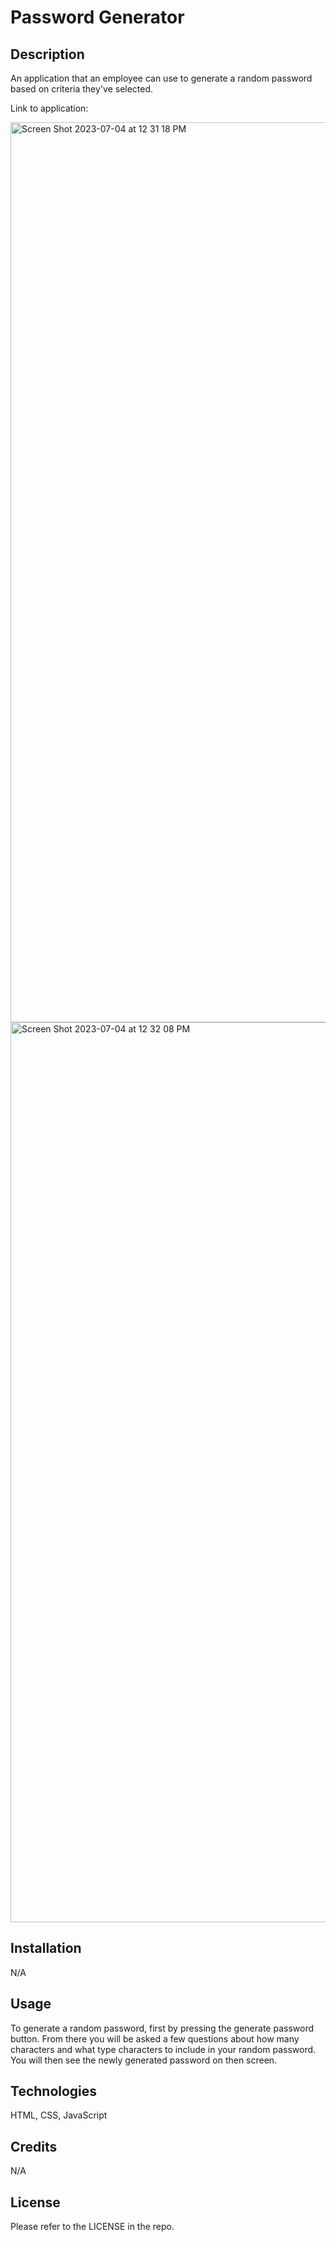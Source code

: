 # Password Generator


## Description

An application that an employee can use to generate a random password based on criteria they've selected.

Link to application: 

<img width="1440" alt="Screen Shot 2023-07-04 at 12 31 18 PM" src="https://github.com/lilhobbyapps/password-generator/assets/9989708/272bed20-9d06-4227-bbbb-203f2ea5ec20">

<img width="1440" alt="Screen Shot 2023-07-04 at 12 32 08 PM" src="https://github.com/lilhobbyapps/password-generator/assets/9989708/1c4c7c2a-b3ae-4416-ac75-16ad738f45a3">


## Installation

N/A

## Usage

To generate a random password, first by pressing the generate password button. From there you will be asked a few questions about how many characters and what type characters to include in your random password. You will then see the newly generated password on then screen.

## Technologies

HTML, CSS, JavaScript

## Credits

N/A

## License

Please refer to the LICENSE in the repo.
